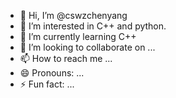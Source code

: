 - 👋 Hi, I’m @cswzchenyang
- 👀 I’m interested in C++ and python.
- 🌱 I’m currently learning C++
- 💞️ I’m looking to collaborate on ...
- 📫 How to reach me ...
- 😄 Pronouns: ...
- ⚡ Fun fact: ...

<!---
cswzchenyang/cswzchenyang is a ✨ special ✨ repository because its `README.md` (this file) appears on your GitHub profile.
You can click the Preview link to take a look at your changes.
--->
